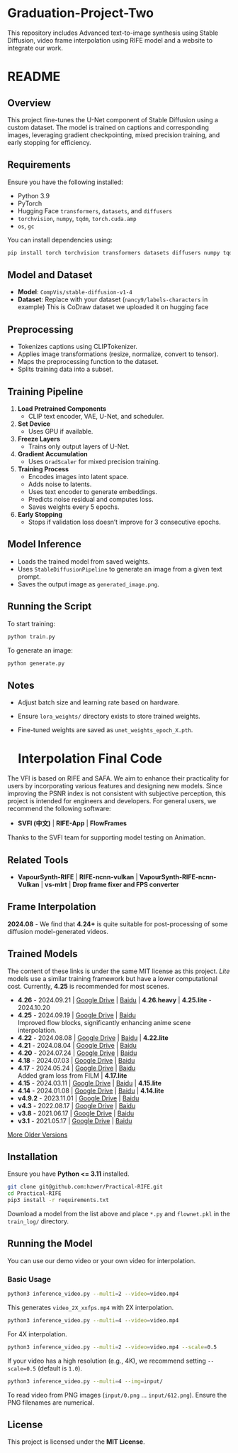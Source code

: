 # Graduation-Project-Two
This repository includes Advanced text-to-image synthesis using Stable Diffusion, video frame interpolation using RIFE model and a website to integrate our work.  
# README

## Overview
This project fine-tunes the U-Net component of Stable Diffusion using a custom dataset. The model is trained on captions and corresponding images, leveraging gradient checkpointing, mixed precision training, and early stopping for efficiency.

## Requirements
Ensure you have the following installed:
- Python 3.9
- PyTorch
- Hugging Face `transformers`, `datasets`, and `diffusers`
- `torchvision`, `numpy`, `tqdm`, `torch.cuda.amp`
- `os`, `gc`

You can install dependencies using:
```bash
pip install torch torchvision transformers datasets diffusers numpy tqdm
```

## Model and Dataset
- **Model**: `CompVis/stable-diffusion-v1-4`
- **Dataset**: Replace with your dataset (`nancy9/labels-characters` in example) This is CoDraw dataset we uploaded it on hugging face

## Preprocessing
- Tokenizes captions using CLIPTokenizer.
- Applies image transformations (resize, normalize, convert to tensor).
- Maps the preprocessing function to the dataset.
- Splits training data into a subset.

## Training Pipeline
1. **Load Pretrained Components**
   - CLIP text encoder, VAE, U-Net, and scheduler.
2. **Set Device**
   - Uses GPU if available.
3. **Freeze Layers**
   - Trains only output layers of U-Net.
4. **Gradient Accumulation**
   - Uses `GradScaler` for mixed precision training.
5. **Training Process**
   - Encodes images into latent space.
   - Adds noise to latents.
   - Uses text encoder to generate embeddings.
   - Predicts noise residual and computes loss.
   - Saves weights every 5 epochs.
6. **Early Stopping**
   - Stops if validation loss doesn’t improve for 3 consecutive epochs.

## Model Inference
- Loads the trained model from saved weights.
- Uses `StableDiffusionPipeline` to generate an image from a given text prompt.
- Saves the output image as `generated_image.png`.

## Running the Script
To start training:
```bash
python train.py
```
To generate an image:
```bash
python generate.py
```

## Notes
- Adjust batch size and learning rate based on hardware.
- Ensure `lora_weights/` directory exists to store trained weights.
- Fine-tuned weights are saved as `unet_weights_epoch_X.pth`.

  # Interpolation Final Code

The VFI is based on RIFE and SAFA. We aim to enhance their practicality for users by incorporating various features and designing new models. Since improving the PSNR index is not consistent with subjective perception, this project is intended for engineers and developers. For general users, we recommend the following software:

- **SVFI (中文)** | **RIFE-App** | **FlowFrames**

Thanks to the SVFI team for supporting model testing on Animation.

## Related Tools

- **VapourSynth-RIFE** | **RIFE-ncnn-vulkan** | **VapourSynth-RIFE-ncnn-Vulkan** | **vs-mlrt** | **Drop frame fixer and FPS converter**

## Frame Interpolation

**2024.08** - We find that **4.24+** is quite suitable for post-processing of some diffusion model-generated videos.

## Trained Models

The content of these links is under the same MIT license as this project. *Lite* models use a similar training framework but have a lower computational cost. Currently, **4.25** is recommended for most scenes.

- **4.26** - 2024.09.21 | [Google Drive](#) | [Baidu](#) | **4.26.heavy** | **4.25.lite** - 2024.10.20
- **4.25** - 2024.09.19 | [Google Drive](#) | [Baidu](#)  
  Improved flow blocks, significantly enhancing anime scene interpolation.
- **4.22** - 2024.08.08 | [Google Drive](#) | [Baidu](#) | **4.22.lite**
- **4.21** - 2024.08.04 | [Google Drive](#) | [Baidu](#)
- **4.20** - 2024.07.24 | [Google Drive](#) | [Baidu](#)
- **4.18** - 2024.07.03 | [Google Drive](#) | [Baidu](#)
- **4.17** - 2024.05.24 | [Google Drive](#) | [Baidu](#)  
  Added gram loss from FILM | **4.17.lite**
- **4.15** - 2024.03.11 | [Google Drive](#) | [Baidu](#) | **4.15.lite**
- **4.14** - 2024.01.08 | [Google Drive](#) | [Baidu](#) | **4.14.lite**
- **v4.9.2** - 2023.11.01 | [Google Drive](#) | [Baidu](#)
- **v4.3** - 2022.08.17 | [Google Drive](#) | [Baidu](#)
- **v3.8** - 2021.06.17 | [Google Drive](#) | [Baidu](#)
- **v3.1** - 2021.05.17 | [Google Drive](#) | [Baidu](#)

[More Older Versions](#)

## Installation

Ensure you have **Python <= 3.11** installed.

```bash
git clone git@github.com:hzwer/Practical-RIFE.git
cd Practical-RIFE
pip3 install -r requirements.txt
```

Download a model from the list above and place `*.py` and `flownet.pkl` in the `train_log/` directory.

## Running the Model

You can use our demo video or your own video for interpolation.

### Basic Usage

```bash
python3 inference_video.py --multi=2 --video=video.mp4
```
This generates `video_2X_xxfps.mp4` with 2X interpolation.

```bash
python3 inference_video.py --multi=4 --video=video.mp4
```
For 4X interpolation.

```bash
python3 inference_video.py --multi=2 --video=video.mp4 --scale=0.5
```
If your video has a high resolution (e.g., 4K), we recommend setting `--scale=0.5` (default is `1.0`).

```bash
python3 inference_video.py --multi=4 --img=input/
```
To read video from PNG images (`input/0.png` ... `input/612.png`). Ensure the PNG filenames are numerical.

## License

This project is licensed under the **MIT License**.



